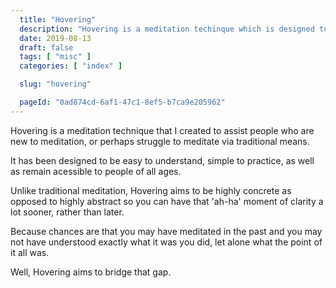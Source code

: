 ```yaml
---
  title: "Hovering"
  description: "Hovering is a meditation techinque which is designed to be easy to understand, simple to practice and accessible to people of all ages."
  date: 2019-08-13
  draft: false
  tags: [ "misc" ]
  categories: [ "index" ]

  slug: "hovering"

  pageId: "0ad874cd-6af1-47c1-8ef5-b7ca9e205962"
---
```


Hovering is a meditation technique that I created to assist people who are new to meditation, or perhaps struggle to meditate via traditional means.

It has been designed to be easy to understand, simple to practice, as well as remain acessible to people of all ages.

Unlike traditional meditation, Hovering aims to be highly concrete as opposed to highly abstract so you can have that 'ah-ha' moment of clarity a lot sooner, rather than later.

Because chances are that you may have meditated in the past and you may not have understood exactly what it was you did, let alone what the point of it all was.

Well, Hovering aims to bridge that gap.
